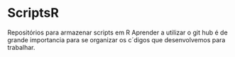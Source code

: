 # ScriptsR
Repositórios para armazenar scripts em R
Aprender a utilizar o git hub é de grande importancia para se organizar os c´digos que desenvolvemos para trabalhar.
